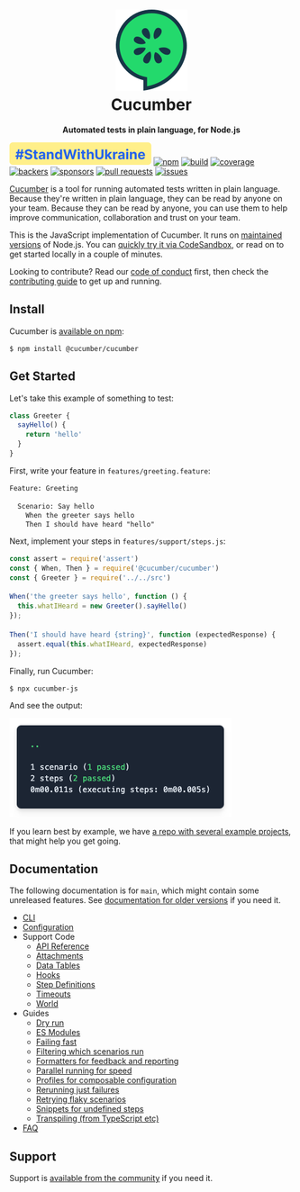 <h1 align="center">
  <img src="./docs/images/logo.svg" alt="">
  <br>
  Cucumber
</h1>
<p align="center">
  <b>Automated tests in plain language, for Node.js</b>
</p>

[![#StandWithUkraine](https://raw.githubusercontent.com/vshymanskyy/StandWithUkraine/main/badges/StandWithUkraine.svg)](https://vshymanskyy.github.io/StandWithUkraine)
[![npm](https://img.shields.io/npm/v/@cucumber/cucumber.svg)](https://www.npmjs.com/package/@cucumber/cucumber)
[![build](https://github.com/cucumber/cucumber-js/workflows/Build/badge.svg)](https://github.com/cucumber/cucumber-js/actions)
[![coverage](https://coveralls.io/repos/github/cucumber/cucumber-js/badge.svg?branch=master)](https://coveralls.io/github/cucumber/cucumber-js?branch=master)
[![backers](https://opencollective.com/cucumber/backers/badge.svg)](https://opencollective.com/cucumber)
[![sponsors](https://opencollective.com/cucumber/sponsors/badge.svg)](https://opencollective.com/cucumber)
[![pull requests](https://oselvar.com/api/badge?label=pull%20requests&csvUrl=https%3A%2F%2Fraw.githubusercontent.com%2Fcucumber%2Foselvar-github-metrics%2Fmain%2Fdata%2Fcucumber%2Fcucumber-js%2FpullRequests.csv)](https://oselvar.com/github/cucumber/oselvar-github-metrics/main/cucumber/cucumber-js)
[![issues](https://oselvar.com/api/badge?label=issues&csvUrl=https%3A%2F%2Fraw.githubusercontent.com%2Fcucumber%2Foselvar-github-metrics%2Fmain%2Fdata%2Fcucumber%2Fcucumber-js%2Fissues.csv)](https://oselvar.com/github/cucumber/oselvar-github-metrics/main/cucumber/cucumber-js)

[Cucumber](https://cucumber.io) is a tool for running automated tests written in plain language. Because they're
written in plain language, they can be read by anyone on your team. Because they can be
read by anyone, you can use them to help improve communication, collaboration and trust on
your team.

This is the JavaScript implementation of Cucumber. It runs on [maintained versions](https://github.com/nodejs/Release) of Node.js. You can [quickly try it via CodeSandbox](https://codesandbox.io/s/cucumber-js-demo-2p3vrl?file=/features/greeting.feature), or read on to get started locally in a couple of minutes.

Looking to contribute? Read our [code of conduct](https://github.com/cucumber/.github/blob/main/CODE_OF_CONDUCT.md) first, then check the [contributing guide](./CONTRIBUTING.md) to get up and running.

## Install

Cucumber is [available on npm](https://www.npmjs.com/package/@cucumber/cucumber):

```shell
$ npm install @cucumber/cucumber
```

## Get Started

Let's take this example of something to test:

```js
class Greeter {
  sayHello() {
    return 'hello'
  }
}
```

First, write your feature in `features/greeting.feature`:

```gherkin
Feature: Greeting

  Scenario: Say hello
    When the greeter says hello
    Then I should have heard "hello"
```

Next, implement your steps in `features/support/steps.js`:

```js
const assert = require('assert')
const { When, Then } = require('@cucumber/cucumber')
const { Greeter } = require('../../src')

When('the greeter says hello', function () {
  this.whatIHeard = new Greeter().sayHello()
});

Then('I should have heard {string}', function (expectedResponse) {
  assert.equal(this.whatIHeard, expectedResponse)
});
```

Finally, run Cucumber:

```shell
$ npx cucumber-js
```

And see the output:

![Terminal output showing a successful test run with 1 scenario and 2 steps, all passing](./docs/images/readme-output.png)

If you learn best by example, we have [a repo with several example projects](https://github.com/cucumber-examples/cucumber-js-examples), that might help you get going.

## Documentation

The following documentation is for `main`, which might contain some unreleased features. See [documentation for older versions](./docs/older_versions.md) if you need it.

* [CLI](./docs/cli.md)
* [Configuration](./docs/configuration.md)
* Support Code
  * [API Reference](./docs/support_files/api_reference.md)
  * [Attachments](./docs/support_files/attachments.md)
  * [Data Tables](./docs/support_files/data_table_interface.md)
  * [Hooks](./docs/support_files/hooks.md)
  * [Step Definitions](./docs/support_files/step_definitions.md)
  * [Timeouts](./docs/support_files/timeouts.md)
  * [World](./docs/support_files/world.md)
* Guides
  * [Dry run](./docs/dry_run.md)
  * [ES Modules](./docs/esm.md)
  * [Failing fast](./docs/fail_fast.md)
  * [Filtering which scenarios run](./docs/filtering.md)
  * [Formatters for feedback and reporting](./docs/formatters.md)
  * [Parallel running for speed](./docs/parallel.md)
  * [Profiles for composable configuration](./docs/profiles.md)
  * [Rerunning just failures](./docs/rerun.md)
  * [Retrying flaky scenarios](./docs/retry.md)
  * [Snippets for undefined steps](./docs/snippets.md)
  * [Transpiling (from TypeScript etc)](./docs/transpiling.md)
* [FAQ](./docs/faq.md)

## Support

Support is [available from the community](https://cucumber.io/tools/cucumber-open/support/) if you need it.
